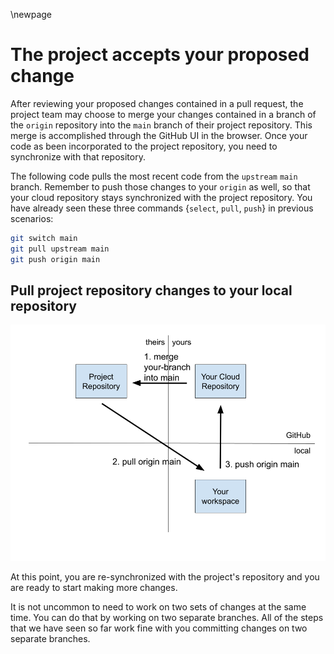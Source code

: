 \newpage
# The project accepts your proposed change

After reviewing your proposed changes contained in a pull request, the project team may choose to merge your changes contained in a branch of the `origin` repository into the `main` branch of their project repository. This merge is accomplished through the GitHub UI in the browser. Once your code as been incorporated to the project repository, you need to synchronize with that repository.

The following code pulls the most recent code from the `upstream` `main` branch. Remember to push those changes to your `origin` as well, so that your cloud repository stays synchronized with the project repository. You have already seen these three commands {`select`, `pull`, `push`} in previous scenarios:

```bash
git switch main
git pull upstream main
git push origin main
```

## Pull project repository changes to your local repository
![](./figure/git-figure-04-accept-pull-request.png)

At this point, you are re-synchronized with the project's repository and you are ready to start making more changes.

It is not uncommon to need to work on two sets of changes at the same time. You can do that by working on two separate branches. All of the steps that we have seen so far work fine with you committing changes on two separate branches.
